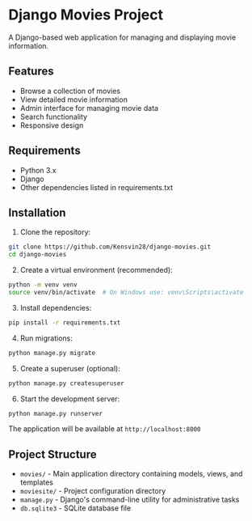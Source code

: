 # Django Movies Project

A Django-based web application for managing and displaying movie information.

## Features

- Browse a collection of movies
- View detailed movie information
- Admin interface for managing movie data
- Search functionality
- Responsive design

## Requirements

- Python 3.x
- Django
- Other dependencies listed in requirements.txt

## Installation

1. Clone the repository:
```bash
git clone https://github.com/Kensvin28/django-movies.git
cd django-movies
```

2. Create a virtual environment (recommended):
```bash
python -m venv venv
source venv/bin/activate  # On Windows use: venv\Scripts\activate
```

3. Install dependencies:
```bash
pip install -r requirements.txt
```

4. Run migrations:
```bash
python manage.py migrate
```

5. Create a superuser (optional):
```bash
python manage.py createsuperuser
```

6. Start the development server:
```bash
python manage.py runserver
```

The application will be available at `http://localhost:8000`

## Project Structure

- `movies/` - Main application directory containing models, views, and templates
- `moviesite/` - Project configuration directory
- `manage.py` - Django's command-line utility for administrative tasks
- `db.sqlite3` - SQLite database file